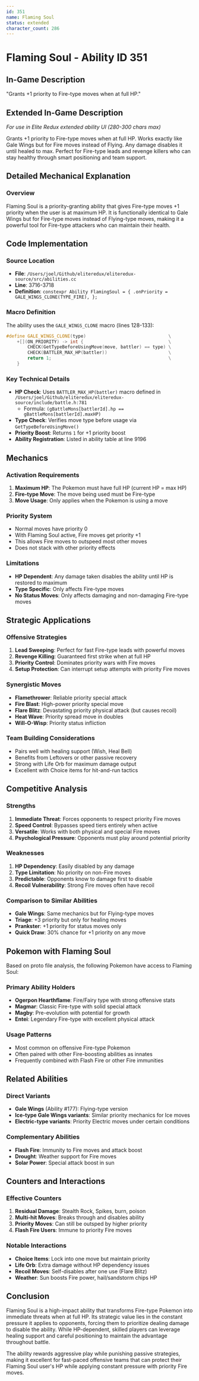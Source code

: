 ```yaml
---
id: 351
name: Flaming Soul
status: extended
character_count: 286
---
```


# Flaming Soul - Ability ID 351

## In-Game Description
"Grants +1 priority to Fire-type moves when at full HP."

## Extended In-Game Description
*For use in Elite Redux extended ability UI (280-300 chars max)*

Grants +1 priority to Fire-type moves when at full HP. Works exactly like Gale Wings but for Fire moves instead of Flying. Any damage disables it until healed to max. Perfect for Fire-type leads and revenge killers who can stay healthy through smart positioning and team support.

## Detailed Mechanical Explanation

### Overview
Flaming Soul is a priority-granting ability that gives Fire-type moves +1 priority when the user is at maximum HP. It is functionally identical to Gale Wings but for Fire-type moves instead of Flying-type moves, making it a powerful tool for Fire-type attackers who can maintain their health.

## Code Implementation

### Source Location
- **File**: `/Users/joel/Github/eliteredux/eliteredux-source/src/abilities.cc`
- **Line**: 3716-3718
- **Definition**: `constexpr Ability FlamingSoul = { .onPriority = GALE_WINGS_CLONE(TYPE_FIRE), };`

### Macro Definition
The ability uses the `GALE_WINGS_CLONE` macro (lines 128-133):
```cpp
#define GALE_WINGS_CLONE(type)                               \
    +[](ON_PRIORITY) -> int {                                \
        CHECK(GetTypeBeforeUsingMove(move, battler) == type) \
        CHECK(BATTLER_MAX_HP(battler))                       \
        return 1;                                            \
    }
```

### Key Technical Details
- **HP Check**: Uses `BATTLER_MAX_HP(battler)` macro defined in `/Users/joel/Github/eliteredux/eliteredux-source/include/battle.h:781`
  - Formula: `(gBattleMons[battlerId].hp == gBattleMons[battlerId].maxHP)`
- **Type Check**: Verifies move type before usage via `GetTypeBeforeUsingMove()`
- **Priority Boost**: Returns `1` for +1 priority boost
- **Ability Registration**: Listed in ability table at line 9196

## Mechanics

### Activation Requirements
1. **Maximum HP**: The Pokemon must have full HP (current HP = max HP)
2. **Fire-type Move**: The move being used must be Fire-type
3. **Move Usage**: Only applies when the Pokemon is using a move

### Priority System
- Normal moves have priority 0
- With Flaming Soul active, Fire moves get priority +1
- This allows Fire moves to outspeed most other moves
- Does not stack with other priority effects

### Limitations
- **HP Dependent**: Any damage taken disables the ability until HP is restored to maximum
- **Type Specific**: Only affects Fire-type moves
- **No Status Moves**: Only affects damaging and non-damaging Fire-type moves

## Strategic Applications

### Offensive Strategies
1. **Lead Sweeping**: Perfect for fast Fire-type leads with powerful moves
2. **Revenge Killing**: Guaranteed first strike when at full HP
3. **Priority Control**: Dominates priority wars with Fire moves
4. **Setup Protection**: Can interrupt setup attempts with priority Fire moves

### Synergistic Moves
- **Flamethrower**: Reliable priority special attack
- **Fire Blast**: High-power priority special move
- **Flare Blitz**: Devastating priority physical attack (but causes recoil)
- **Heat Wave**: Priority spread move in doubles
- **Will-O-Wisp**: Priority status infliction

### Team Building Considerations
- Pairs well with healing support (Wish, Heal Bell)
- Benefits from Leftovers or other passive recovery
- Strong with Life Orb for maximum damage output
- Excellent with Choice items for hit-and-run tactics

## Competitive Analysis

### Strengths
1. **Immediate Threat**: Forces opponents to respect priority Fire moves
2. **Speed Control**: Bypasses speed tiers entirely when active
3. **Versatile**: Works with both physical and special Fire moves
4. **Psychological Pressure**: Opponents must play around potential priority

### Weaknesses
1. **HP Dependency**: Easily disabled by any damage
2. **Type Limitation**: No priority on non-Fire moves
3. **Predictable**: Opponents know to damage first to disable
4. **Recoil Vulnerability**: Strong Fire moves often have recoil

### Comparison to Similar Abilities
- **Gale Wings**: Same mechanics but for Flying-type moves
- **Triage**: +3 priority but only for healing moves
- **Prankster**: +1 priority for status moves only
- **Quick Draw**: 30% chance for +1 priority on any move

## Pokemon with Flaming Soul

Based on proto file analysis, the following Pokemon have access to Flaming Soul:

### Primary Ability Holders
- **Ogerpon Hearthflame**: Fire/Fairy type with strong offensive stats
- **Magmar**: Classic Fire-type with solid special attack
- **Magby**: Pre-evolution with potential for growth
- **Entei**: Legendary Fire-type with excellent physical attack

### Usage Patterns
- Most common on offensive Fire-type Pokemon
- Often paired with other Fire-boosting abilities as innates
- Frequently combined with Flash Fire or other Fire immunities

## Related Abilities

### Direct Variants
- **Gale Wings** (Ability #177): Flying-type version
- **Ice-type Gale Wings variants**: Similar priority mechanics for Ice moves
- **Electric-type variants**: Priority Electric moves under certain conditions

### Complementary Abilities
- **Flash Fire**: Immunity to Fire moves and attack boost
- **Drought**: Weather support for Fire moves
- **Solar Power**: Special attack boost in sun

## Counters and Interactions

### Effective Counters
1. **Residual Damage**: Stealth Rock, Spikes, burn, poison
2. **Multi-hit Moves**: Breaks through and disables ability
3. **Priority Moves**: Can still be outsped by higher priority
4. **Flash Fire Users**: Immune to priority Fire moves

### Notable Interactions
- **Choice Items**: Lock into one move but maintain priority
- **Life Orb**: Extra damage without HP dependency issues
- **Recoil Moves**: Self-disables after one use (Flare Blitz)
- **Weather**: Sun boosts Fire power, hail/sandstorm chips HP

## Conclusion

Flaming Soul is a high-impact ability that transforms Fire-type Pokemon into immediate threats when at full HP. Its strategic value lies in the constant pressure it applies to opponents, forcing them to prioritize dealing damage to disable the ability. While HP-dependent, skilled players can leverage healing support and careful positioning to maintain the advantage throughout battle.

The ability rewards aggressive play while punishing passive strategies, making it excellent for fast-paced offensive teams that can protect their Flaming Soul user's HP while applying constant pressure with priority Fire moves.


